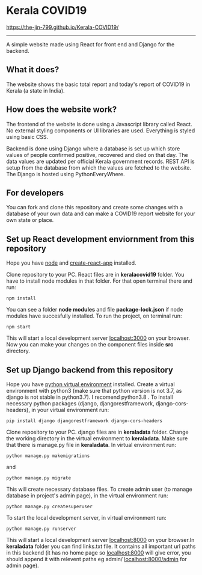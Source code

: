 # Kerala COVID19
https://the-jin-799.github.io/Kerala-COVID19/

------------


A simple website made using React for front end and Django for the backend.

## What it does?
The website shows the basic total report and today's report of COVID19 in Kerala (a state in India).

## How does the website work?
The frontend of the website is done using a Javascript library called React. No external styling components or UI libraries are used. Everything is styled using basic CSS.

Backend is done using Django where a database is set up which store values of people confirmed positive, recovered and died on that day. The data values are updated per official Kerala government records. REST API is setup from the database from which the values are fetched to the website. The Django is hosted using PythonEveryWhere.

## For developers
You can fork and clone this repository and create some changes with a database of your own data and can make a COVID19 report website for your own state or place. 

## Set up React development enviornment from this repository
Hope you have [node](https://nodejs.org/en/ "node") and [create-react-app](https://github.com/facebook/create-react-app "create-react-app") installed.

Clone repository to your PC. React files are in **keralacovid19** folder.
You have to install node modules in that folder. For that open terminal there and run:

`npm install`

You can see a folder **node modules** and file **package-lock.json** if node modules have succesfully installed. To run the project, on terminal run:

`npm start`

This will start a local development server [localhost:3000](http://localhost:3000/ "localhost:3000") on  your browser. Now you can make your changes on the component files inside **src** directory.

## Set up Django backend from this repository
Hope you have [python virtual environment](https://docs.python.org/3/tutorial/venv.html) installed. Create a virtual environment with python3 (make sure that python version is not 3.7, as django is not stable in python3.7). I recomend python3.8 . To install necessary python packages (django, djangorestframework, django-cors-headers), in your virtual environment run:

`pip install django djangorestframework django-cors-headers`

Clone repository to your PC. django files are in **keraladata** folder.
Change the working directory in the virtual environment to **keraladata**.
Make sure that there is manage.py file in **keraladata**. In virtual environment run:

`python manage.py makemigrations`

and

`python manage.py migrate`

This will create necessary database files. To create admin user (to manage database in project's admin page), in the virtual environment run:

`python manage.py createsuperuser`

To start the local development server, in virtual environment run:

`python manage.py runserver`

This will start a local development server [localhost:8000](http://localhost:8000/ "localhost:8000") on  your browser.In **keraladata** folder you can find links.txt file. It contains all important url paths in this backend (it has no home page so [localhost:8000](http://localhost:8000/ "localhost:8000") will give error, you should append it with relevent paths eg admin/  [localhost:8000/admin](http://localhost:8000/admin) for admin page).
